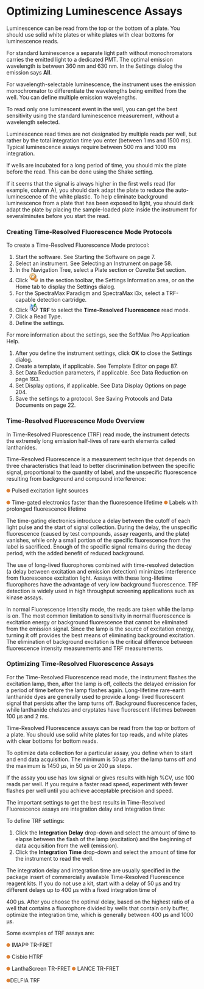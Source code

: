 # Optimizing Luminescence Assays

Luminescence can be read from the top or the bottom of a plate. You should use solid white plates or white plates with clear bottoms for luminescence reads.

For standard luminescence a separate light path without monochromators carries the emitted light to a dedicated PMT. The optimal emission wavelength is between 360 nm and 630 nm. In the Settings dialog the emission says **All**.

For wavelength-selectable luminescence, the instrument uses the emission monochromator to differentiate the wavelengths being emitted from the well. You can define multiple emission wavelengths.

To read only one luminescent event in the well, you can get the best sensitivity using the standard luminescence measurement, without a wavelength selected.

Luminescence read times are not designated by multiple reads per well, but rather by the total integration time you enter (between 1 ms and 1500 ms). Typical luminescence assays require between 500 ms and 1000 ms integration.

If wells are incubated for a long period of time, you should mix the plate before the read. This can be done using the Shake setting.

If it seems that the signal is always higher in the first wells read (for example, column A), you should dark adapt the plate to reduce the auto-luminescence of the white plastic. To help eliminate background luminescence from a plate that has been exposed to light, you should dark adapt the plate by placing the sample-loaded plate inside the instrument for severalminutes before you start the read.

### Creating Time-Resolved Fluorescence Mode Protocols

To create a Time-Resolved Fluorescence Mode protocol:

1. Start the software. See Starting the Software on page 7.
2. Select an instrument. See Selecting an Instrument on page 58.
3. In the Navigation Tree, select a Plate section or Cuvette Set section.
4. Click ![](<../../../.gitbook/assets/0 (8) (1).jpeg>) in the section toolbar, the Settings Information area, or on the Home tab to display the Settings dialog.
5. For the SpectraMax Paradigm and SpectraMax i3x, select a TRF-capable detection cartridge.
6. Click ![](<../../../.gitbook/assets/1 (8).jpeg>) **TRF** to select the **Time-Resolved Fluorescence** read mode.
7. Click a Read Type.
8. Define the settings.

For more information about the settings, see the SoftMax Pro Application Help.

1. After you define the instrument settings, click **OK** to close the Settings dialog.
2. Create a template, if applicable. See Template Editor on page 87.
3. Set Data Reduction parameters, if applicable. See Data Reduction on page 193.
4. Set Display options, if applicable. See Data Display Options on page 204.
5. Save the settings to a protocol. See Saving Protocols and Data Documents on page 22.

### Time-Resolved Fluorescence Mode Overview

In Time-Resolved Fluorescence (TRF) read mode, the instrument detects the extremely long emission half-lives of rare earth elements called lanthanides.

Time-Resolved Fluorescence is a measurement technique that depends on three characteristics that lead to better discrimination between the specific signal, proportional to the quantity of label, and the unspecific fluorescence resulting from background and compound interference:

![](<../../../.gitbook/assets/2 (4) (1).png>) Pulsed excitation light sources

![](<../../../.gitbook/assets/3 (8) (1).png>) Time-gated electronics faster than the fluorescence lifetime ![](<../../../.gitbook/assets/4 (9) (1).png>) Labels with prolonged fluorescence lifetime

The time-gating electronics introduce a delay between the cutoff of each light pulse and the start of signal collection. During the delay, the unspecific fluorescence (caused by test compounds, assay reagents, and the plate) vanishes, while only a small portion of the specific fluorescence from the label is sacrificed. Enough of the specific signal remains during the decay period, with the added benefit of reduced background.

The use of long-lived fluorophores combined with time-resolved detection (a delay between excitation and emission detection) minimizes interference from fluorescence excitation light. Assays with these long-lifetime fluorophores have the advantage of very low background fluorescence. TRF detection is widely used in high throughput screening applications such as kinase assays.

In normal Fluorescence Intensity mode, the reads are taken while the lamp is on. The most common limitation to sensitivity in normal fluorescence is excitation energy or background fluorescence that cannot be eliminated from the emission signal. Since the lamp is the source of excitation energy, turning it off provides the best means of eliminating background excitation. The elimination of background excitation is the critical difference between fluorescence intensity measurements and TRF measurements.

### Optimizing Time-Resolved Fluorescence Assays

For the Time-Resolved Fluorescence read mode, the instrument flashes the excitation lamp, then, after the lamp is off, collects the delayed emission for a period of time before the lamp flashes again. Long-lifetime rare-earth lanthanide dyes are generally used to provide a long- lived fluorescent signal that persists after the lamp turns off. Background fluorescence fades, while lanthanide chelates and cryptates have fluorescent lifetimes between 100 µs and 2 ms.

Time-Resolved Fluorescence assays can be read from the top or bottom of a plate. You should use solid white plates for top reads, and white plates with clear bottoms for bottom reads.

To optimize data collection for a particular assay, you define when to start and end data acquisition. The minimum is 50 µs after the lamp turns off and the maximum is 1450 µs, in 50 µs or 200 µs steps.

If the assay you use has low signal or gives results with high %CV, use 100 reads per well. If you require a faster read speed, experiment with fewer flashes per well until you achieve acceptable precision and speed.

The important settings to get the best results in Time-Resolved Fluorescence assays are integration delay and integration time:

To define TRF settings:

1. Click the **Integration Delay** drop-down and select the amount of time to elapse between the flash of the lamp (excitation) and the beginning of data acquisition from the well (emission).
2. Click the **Integration Time** drop-down and select the amount of time for the instrument to read the well.

The integration delay and integration time are usually specified in the package insert of commercially available Time-Resolved Fluorescence reagent kits. If you do not use a kit, start with a delay of 50 µs and try different delays up to 400 µs with a fixed integration time of

400 µs. After you choose the optimal delay, based on the highest ratio of a well that contains a fluorophore divided by wells that contain only buffer, optimize the integration time, which is generally between 400 µs and 1000 µs.

Some examples of TRF assays are:

![](<../../../.gitbook/assets/0 (6) (1).png>) IMAP® TR-FRET

![](<../../../.gitbook/assets/1 (6) (1).png>) Cisbio HTRF

![](<../../../.gitbook/assets/2 (6) (1).png>) LanthaScreen TR-FRET ![](<../../../.gitbook/assets/3 (9) (1).png>) LANCE TR-FRET

![](<../../../.gitbook/assets/4 (10) (1).png>)DELFIA TRF
